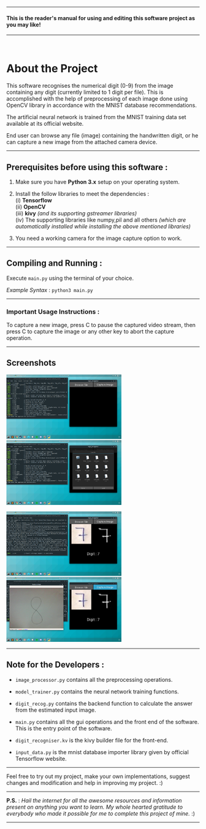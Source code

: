 
---

#### This is the reader's manual for using and editing this software project as you may like!

---  

<br/>

# About the Project  

This software recognises the numerical digit (0-9) from the image containing any digit (currently limited to 1 digit per file). This is accomplished with the help of preprocessing of each image done using OpenCV library in accordance with the MNIST database recommendations.

The artificial neural network is trained from the MNIST training data set available at its official website.

End user can browse any file (image) containing the handwritten digit, or he can capture a new image from the attached camera device.

---
## Prerequisites before using this software :

1. Make sure you have **Python 3.x** setup on your operating system.  
   
2. Install the follow libraries to meet the dependencies :  
    (i) **Tensorflow**  
    (ii) **OpenCV**  
	(iii) **kivy** *(and its supporting gstreamer libraries)*  
    (iv) The supporting libraries like numpy,pil and all others *(which are automatically installed while installing the above mentioned libraries)*  

3. You need a working camera for the image capture option to work.

---

## Compiling and Running :

Execute `main.py` using the terminal of your choice.

_Example Syntax_ : `python3 main.py`

---

### Important Usage Instructions : 

To capture a new image, press C to pause the captured video stream, then press C to capture the image or any other key to abort the capture operation.

---

## Screenshots

<p float="left">
   <img src="https://github.com/sunnysoni97/sunnysoni97.github.io/blob/master/static/skills_applied/portfolio_screencaps/hand_reader_screencaps/cap1.png?raw=true" alt="hand reader screenshot 1" width=300px />
    &emsp;
   <img src="https://github.com/sunnysoni97/sunnysoni97.github.io/blob/master/static/skills_applied/portfolio_screencaps/hand_reader_screencaps/cap2.png?raw=true" alt="hand reader screenshot 2" width=300px />

</p>

<p float="left">
   <img src="https://github.com/sunnysoni97/sunnysoni97.github.io/blob/master/static/skills_applied/portfolio_screencaps/hand_reader_screencaps/cap3.png?raw=true" alt="hand reader screenshot 3" width=300px />
    &emsp;
   <img src="https://github.com/sunnysoni97/sunnysoni97.github.io/blob/master/static/skills_applied/portfolio_screencaps/hand_reader_screencaps/cap4.png?raw=true" alt="hand reader screenshot 4" width=300px />

</p>

---

## Note for the Developers : 

- `image_processor.py` contains all the preprocessing operations.

- `model_trainer.py` contains the neural network training functions.

- `digit_recog.py` contains the backend function to calculate the answer from the estimated input image.

- `main.py` contains all the gui operations and the front end of the software. This is the entry point of the software.

- `digit_recogniser.kv` is the kivy builder file for the front-end.

- `input_data.py` is the mnist database importer library given by official Tensorflow website.

---

Feel free to try out my project, make your own implementations, suggest changes and modification and help in improving my project. :)

---

**P.S.** : *Hail the internet for all the awesome resources and information present on anything you want to learn. My whole hearted gratitude to everybody who made it possible for me to complete this project of mine.* :)

---
